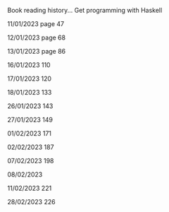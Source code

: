 Book reading history...
Get programming with Haskell

11/01/2023
page 47 

12/01/2023
page 68

13/01/2023
page 86

16/01/2023
110

17/01/2023
120

18/01/2023
133

26/01/2023
143

27/01/2023
149

01/02/2023
171

02/02/2023
187

07/02/2023
198

08/02/2023

11/02/2023
221

28/02/2023
226


